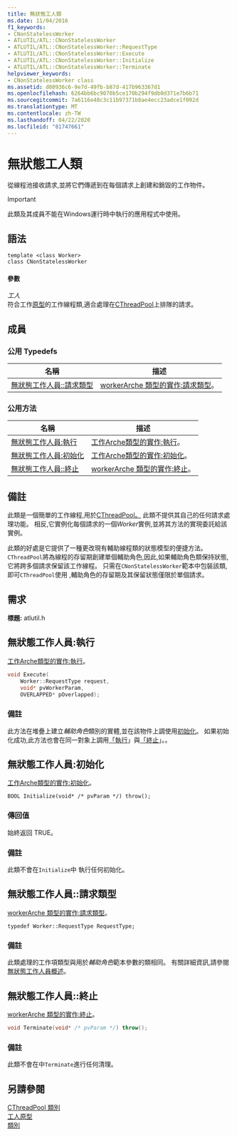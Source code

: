 ```yaml
---
title: 無狀態工人類
ms.date: 11/04/2016
f1_keywords:
- CNonStatelessWorker
- ATLUTIL/ATL::CNonStatelessWorker
- ATLUTIL/ATL::CNonStatelessWorker::RequestType
- ATLUTIL/ATL::CNonStatelessWorker::Execute
- ATLUTIL/ATL::CNonStatelessWorker::Initialize
- ATLUTIL/ATL::CNonStatelessWorker::Terminate
helpviewer_keywords:
- CNonStatelessWorker class
ms.assetid: d00936c6-9e7d-49fb-b87d-417b963367d1
ms.openlocfilehash: 6264bb6bc9070b5ce170b294f9db0d371e7b6b71
ms.sourcegitcommit: 7a6116e48c3c11b97371b8ae4ecc23adce1f092d
ms.translationtype: MT
ms.contentlocale: zh-TW
ms.lasthandoff: 04/22/2020
ms.locfileid: "81747661"
---
```

# <a name="cnonstatelessworker-class"></a>無狀態工人類

從線程池接收請求,並將它們傳遞到在每個請求上創建和銷毀的工作物件。

> [!IMPORTANT]
> 此類及其成員不能在Windows運行時中執行的應用程式中使用。

## <a name="syntax"></a>語法

```
template <class Worker>
class CNonStatelessWorker
```

#### <a name="parameters"></a>參數

*工人*<br/>
符合工作[原型](../../atl/reference/worker-archetype.md)的工作線程類,適合處理在[CThreadPool](../../atl/reference/cthreadpool-class.md)上排隊的請求。

## <a name="members"></a>成員

### <a name="public-typedefs"></a>公用 Typedefs

|名稱|描述|
|----------|-----------------|
|[無狀態工作人員::請求類型](#requesttype)|[workerArche 類型的實作:請求類型](worker-archetype.md#requesttype)。|

### <a name="public-methods"></a>公用方法

|名稱|描述|
|----------|-----------------|
|[無狀態工作人員:執行](#execute)|[工作Arche類型的實作:執行](worker-archetype.md#execute)。|
|[無狀態工作人員:初始化](#initialize)|[工作Arche類型的實作:初始化](worker-archetype.md#initialize)。|
|[無狀態工作人員::終止](#terminate)|[workerArche 類型的實作:終止](worker-archetype.md#terminate)。|

## <a name="remarks"></a>備註

此類是一個簡單的工作線程,用於[CThreadPool。](../../atl/reference/cthreadpool-class.md) 此類不提供其自己的任何請求處理功能。 相反,它實例化每個請求的一個*Worker*實例,並將其方法的實現委託給該實例。

此類的好處是它提供了一種更改現有輔助線程類的狀態模型的便捷方法。 `CThreadPool`將為線程的存留期創建單個輔助角色,因此,如果輔助角色類保持狀態,它將跨多個請求保留該工作線程。 只需在`CNonStatelessWorker`範本中包裝該類,即可`CThreadPool`使用 ,輔助角色的存留期及其保留狀態僅限於單個請求。

## <a name="requirements"></a>需求

**標題:** atlutil.h

## <a name="cnonstatelessworkerexecute"></a><a name="execute"></a>無狀態工作人員:執行

[工作Arche類型的實作:執行](worker-archetype.md#execute)。

```cpp
void Execute(
    Worker::RequestType request,
    void* pvWorkerParam,
    OVERLAPPED* pOverlapped);
```

### <a name="remarks"></a>備註

此方法在堆疊上建立*輔助角色*類別的實體,並在該物件上調使用[初始化](worker-archetype.md#initialize)。 如果初始化成功,此方法也會在同一對象上調用[「執行](worker-archetype.md#execute)」與[「終止](worker-archetype.md#terminate)」。。

## <a name="cnonstatelessworkerinitialize"></a><a name="initialize"></a>無狀態工作人員:初始化

[工作Arche類型的實作:初始化](worker-archetype.md#initialize)。

```
BOOL Initialize(void* /* pvParam */) throw();
```

### <a name="return-value"></a>傳回值

始終返回 TRUE。

### <a name="remarks"></a>備註

此類不會在`Initialize`中 執行任何初始化。

## <a name="cnonstatelessworkerrequesttype"></a><a name="requesttype"></a>無狀態工作人員::請求類型

[workerArche 類型的實作:請求類型](worker-archetype.md#requesttype)。

```
typedef Worker::RequestType RequestType;
```

### <a name="remarks"></a>備註

此類處理的工作項類型與用於*輔助角色*範本參數的類相同。 有關詳細資訊,請參閱[無狀態工作人員概述](../../atl/reference/cnonstatelessworker-class.md)。

## <a name="cnonstatelessworkerterminate"></a><a name="terminate"></a>無狀態工作人員::終止

[workerArche 類型的實作:終止](worker-archetype.md#terminate)。

```cpp
void Terminate(void* /* pvParam */) throw();
```

### <a name="remarks"></a>備註

此類不會在中`Terminate`進行任何清理。

## <a name="see-also"></a>另請參閱

[CThreadPool 類別](../../atl/reference/cthreadpool-class.md)<br/>
[工人原型](../../atl/reference/worker-archetype.md)<br/>
[類別](../../atl/reference/atl-classes.md)
